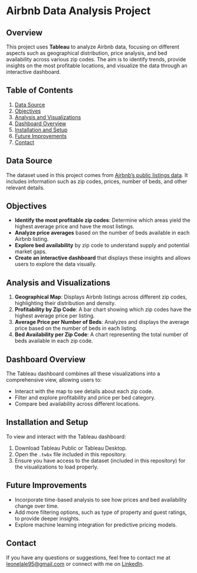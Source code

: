 
# Airbnb Data Analysis Project

## Overview
This project uses **Tableau** to analyze Airbnb data, focusing on different aspects such as geographical distribution, price analysis, and bed availability across various zip codes. The aim is to identify trends, provide insights on the most profitable locations, and visualize the data through an interactive dashboard.

## Table of Contents
1. [Data Source](#data-source)
2. [Objectives](#objectives)
3. [Analysis and Visualizations](#analysis-and-visualizations)
4. [Dashboard Overview](#dashboard-overview)
5. [Installation and Setup](#installation-and-setup)
6. [Future Improvements](#future-improvements)
7. [Contact](#contact)

## Data Source
The dataset used in this project comes from [Airbnb’s public listings data](#). It includes information such as zip codes, prices, number of beds, and other relevant details.

## Objectives
- **Identify the most profitable zip codes**: Determine which areas yield the highest average price and have the most listings.
- **Analyze price averages** based on the number of beds available in each Airbnb listing.
- **Explore bed availability** by zip code to understand supply and potential market gaps.
- **Create an interactive dashboard** that displays these insights and allows users to explore the data visually.

## Analysis and Visualizations
1. **Geographical Map**: Displays Airbnb listings across different zip codes, highlighting their distribution and density.
2. **Profitability by Zip Code**: A bar chart showing which zip codes have the highest average price per listing.
3. **Average Price per Number of Beds**: Analyzes and displays the average price based on the number of beds in each listing.
4. **Bed Availability per Zip Code**: A chart representing the total number of beds available in each zip code.

## Dashboard Overview
The Tableau dashboard combines all these visualizations into a comprehensive view, allowing users to:
- Interact with the map to see details about each zip code.
- Filter and explore profitability and price per bed category.
- Compare bed availability across different locations.

## Installation and Setup
To view and interact with the Tableau dashboard:
1. Download Tableau Public or Tableau Desktop.
2. Open the `.twbx` file included in this repository.
3. Ensure you have access to the dataset (included in this repository) for the visualizations to load properly.

## Future Improvements
- Incorporate time-based analysis to see how prices and bed availability change over time.
- Add more filtering options, such as type of property and guest ratings, to provide deeper insights.
- Explore machine learning integration for predictive pricing models.

## Contact
If you have any questions or suggestions, feel free to contact me at [leonelale95@gmail.com](mailto:leonelale95@gmail.com) or connect with me on [LinkedIn](https://www.linkedin.com/in/leonel-ale-45205b80/?locale=en_US).
